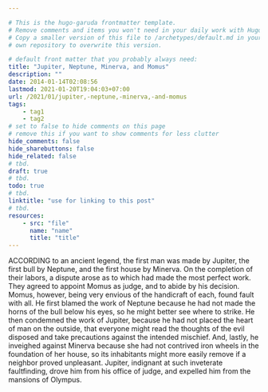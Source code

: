 ```yaml
---

# This is the hugo-garuda frontmatter template.
# Remove comments and items you won't need in your daily work with Hugo.
# Copy a smaller version of this file to /archetypes/default.md in your
# own repository to overwrite this version.

# default front matter that you probably always need:
title: "Jupiter, Neptune, Minerva, and Momus"
description: ""
date: 2014-01-14T02:08:56
lastmod: 2021-01-20T19:04:03+07:00
url: /2021/01/jupiter,-neptune,-minerva,-and-momus
tags:
    - tag1
    - tag2
# set to false to hide comments on this page
# remove this if you want to show comments for less clutter
hide_comments: false
hide_sharebuttons: false
hide_related: false
# tbd.
draft: true
# tbd.
todo: true
# tbd.
linktitle: "use for linking to this post"
# tbd.
resources:
    - src: "file"
      name: "name"
      title: "title"
---
```

ACCORDING to an ancient legend, the first man was made by Jupiter, the first bull by Neptune, and the first house by Minerva. On the completion of their labors, a dispute arose as to which had made the most perfect work. They agreed to appoint Momus as judge, and to abide by his decision. Momus, however, being very envious of the handicraft of each, found fault with all. He first blamed the work of Neptune because he had not made the horns of the bull below his eyes, so he might better see where to strike. He then condemned the work of Jupiter, because he had not placed the heart of man on the outside, that everyone might read the thoughts of the evil disposed and take precautions against the intended mischief. And, lastly, he inveighed against Minerva because she had not contrived iron wheels in the foundation of her house, so its inhabitants might more easily remove if a neighbor proved unpleasant. Jupiter, indignant at such inveterate faultfinding, drove him from his office of judge, and expelled him from the mansions of Olympus.
